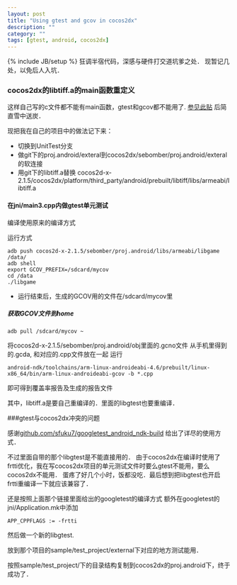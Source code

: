 ```yaml
---
layout: post
title: "Using gtest and gcov in cocos2dx"
description: ""
category: ""
tags: [gtest, android, cocos2dx]
---
```

{% include JB/setup %}
狂调半宿代码，深感与硬件打交道坑爹之处．
现暂记几处，以免后人入坑．

### cocos2dx的libtiff.a的main函数重定义

这样自己写的c文件都不能有main函数，gtest和gcov都不能用了.
[参见此贴](http://blog.linguofeng.com/archive/2013/04/17/cocos2d-x-ndkgdb.html) 
后简直雪中送炭．

现把我在自己的项目中的做法记下来：

* 切换到UnitTest分支
* 做git下的proj.android/exteral到cocos2dx/sebomber/proj.android/exteral的软连接
* 用git下的libtiff.a替换 cocos2d-x-2.1.5/cocos2dx/platform/third_party/android/prebuilt/libtiff/libs/armeabi/libtiff.a

#### 在jni/main3.cpp内做gtest单元测试

编译使用原来的编译方式

运行方式

	adb push cocos2d-x-2.1.5/sebomber/proj.android/libs/armeabi/libgame /data/
	adb shell
	export GCOV_PREFIX=/sdcard/mycov
	cd /data
	./libgame

* 运行结束后，生成的GCOV用的文件在/sdcard/mycov里

##### 获取GCOV文件到home

	adb pull /sdcard/mycov ~

将cocos2d-x-2.1.5/sebomber/proj.android/obj里面的.gcno文件
从手机里得到的.gcda, 和对应的.cpp文件放在一起
运行

	android-ndk/toolchains/arm-linux-androideabi-4.6/prebuilt/linux-x86_64/bin/arm-linux-androideabi-gcov -b *.cpp

即可得到覆盖率报告及生成的报告文件

其中，libtiff.a是要自己重编译的．里面的libgtest也要重编译．

###gtest与cocos2dx冲突的问题

感谢[github.com/sfuku7/googletest_android_ndk-build](https://github.com/sfuku7/googletest_android_ndk-build)
给出了详尽的使用方式．

不过里面自带的那个libgtest是不能直接用的．
由于cocos2dx在编译时使用了frtti优化，我在写cocos2dx项目的单元测试文件时要么gtest不能用，要么cocos2dx不能用．
蛋疼了好几个小时，饭都没吃．最后想到把libgtest也开启frtti重编译一下就应该兼容了．

还是按照上面那个链接里面给出的googletest的编译方式
额外在googletest的jni/Application.mk中添加

	APP_CPPFLAGS := -frtti

然后做一个新的libgtest.

放到那个项目的sample/test_project/external下对应的地方测试能用．

按照sample/test_project/下的目录结构复制到cocos2dx的proj.android下，终于成功了．
